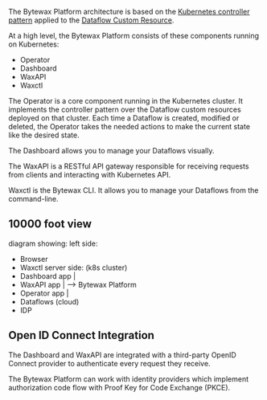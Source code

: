 The Bytewax Platform architecture is based on the [Kubernetes controller pattern](https://kubernetes.io/docs/concepts/architecture/controller/) applied to the [Dataflow Custom Resource](reference/dataflow-crd).

At a high level, the Bytewax Platform consists of these components running on Kubernetes:

- Operator
- Dashboard
- WaxAPI
- Waxctl

The Operator is a core component running in the Kubernetes cluster. It implements the controller pattern over the Dataflow custom resources deployed on that cluster. Each time a Dataflow is created, modified or deleted, the Operator takes the needed actions to make the current state like the desired state.

The Dashboard allows you to manage your Dataflows visually.

The WaxAPI is a RESTful API gateway responsible for receiving requests from clients and interacting with Kubernetes API.

Waxctl is the Bytewax CLI. It allows you to manage your Dataflows from the command-line.

## 10000 foot view

diagram showing:
left side:
  - Browser
  - Waxctl
server side:
  (k8s cluster)
  - Dashboard app |
  - WaxAPI app    | --> Bytewax Platform
  - Operator app  |
  - Dataflows
  (cloud)
  - IDP


## Open ID Connect Integration

The Dashboard and WaxAPI are integrated with a third-party OpenID Connect provider to authenticate every request they receive. 

The Bytewax Platform can work with identity providers which implement authorization code flow with Proof Key for Code Exchange (PKCE).

